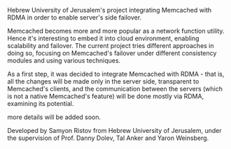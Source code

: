 Hebrew University of Jerusalem's project integrating Memcached with RDMA in order to enable server's side failover.

Memcached becomes more and more popular as a network function utility. Hence it's interesting to embed it into cloud environment, enabling scalability and failover.
The current project tries different approaches in doing so, focusing on Memcached's failover under different consistency modules and using various techniques.

As a first step, it was decided to integrate Memcached with RDMA - that is, all the changes will be made only in the server side, transparent to Memcached's clients, and the communication between the servers (which is not a native Memcached's feature) will be done mostly via RDMA, examining its potential.

more details will be added soon.

Developed by Samyon Ristov from Hebrew University of Jerusalem, under the supervision of Prof. Danny Dolev, Tal Anker and Yaron Weinsberg.
